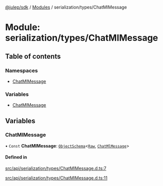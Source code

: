 [@julep/sdk](../README.md) / [Modules](../modules.md) / serialization/types/ChatMlMessage

# Module: serialization/types/ChatMlMessage

## Table of contents

### Namespaces

- [ChatMlMessage](serialization_types_ChatMlMessage.ChatMlMessage.md)

### Variables

- [ChatMlMessage](serialization_types_ChatMlMessage.md#chatmlmessage)

## Variables

### ChatMlMessage

• `Const` **ChatMlMessage**: [`ObjectSchema`](core_schemas_builders_object_types.md#objectschema)\<[`Raw`](../interfaces/serialization_types_ChatMlMessage.ChatMlMessage.Raw.md), [`ChatMlMessage`](../interfaces/api_types_ChatMlMessage.ChatMlMessage.md)\>

#### Defined in

[src/api/serialization/types/ChatMlMessage.d.ts:7](https://github.com/julep-ai/samantha-monorepo/blob/9aefd53/sdks/js/src/api/serialization/types/ChatMlMessage.d.ts#L7)

[src/api/serialization/types/ChatMlMessage.d.ts:11](https://github.com/julep-ai/samantha-monorepo/blob/9aefd53/sdks/js/src/api/serialization/types/ChatMlMessage.d.ts#L11)
